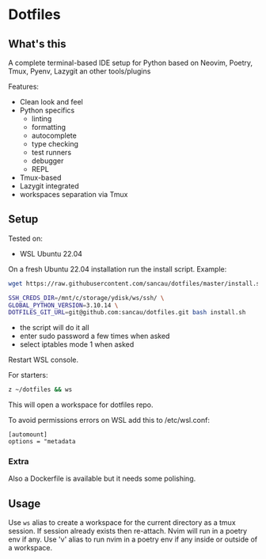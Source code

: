 # Dotfiles

## What's this

A complete terminal-based IDE setup for Python based on Neovim, Poetry, Tmux, Pyenv, Lazygit an other tools/plugins

Features:

- Clean look and feel
- Python specifics
    - linting
    - formatting
    - autocomplete
    - type checking
    - test runners
    - debugger
    - REPL
- Tmux-based
- Lazygit integrated
- workspaces separation via Tmux

## Setup

Tested on:

- WSL Ubuntu 22.04

On a fresh Ubuntu 22.04 installation run the install script. Example:

```bash
wget https://raw.githubusercontent.com/sancau/dotfiles/master/install.sh
```

```bash
SSH_CREDS_DIR=/mnt/c/storage/ydisk/ws/ssh/ \
GLOBAL_PYTHON_VERSION=3.10.14 \
DOTFILES_GIT_URL=git@github.com:sancau/dotfiles.git bash install.sh
```

- the script will do it all
- enter sudo password a few times when asked
- select iptables mode 1 when asked

Restart WSL console.

For starters:

```bash
z ~/dotfiles && ws
```
This will open a workspace for dotfiles repo.

To avoid permissions errors on WSL add this to /etc/wsl.conf:

```
[automount]
options = "metadata
```
### Extra

Also a Dockerfile is available but it needs some polishing.

## Usage

Use `ws` alias to create a workspace for the current directory as a tmux session. If session already exists then re-attach.
Nvim will run in a poetry env if any. 
Use 'v' alias to run nvim in a poetry env if any inside or outside of a workspace.
